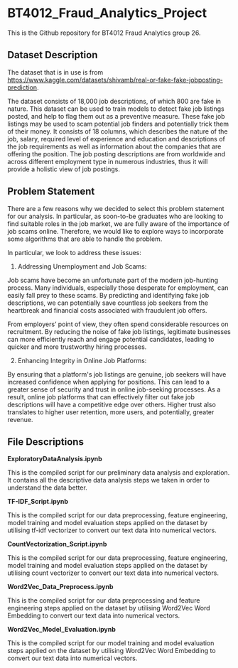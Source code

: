 # BT4012_Fraud_Analytics_Project
This is the Github repository for BT4012 Fraud Analytics group 26. 

## Dataset Description 
The dataset that is in use is from https://www.kaggle.com/datasets/shivamb/real-or-fake-fake-jobposting-prediction. 

The dataset consists of 18,000 job descriptions, of which 800 are fake in nature. This dataset can be used to train models to detect fake job listings posted, and help to flag them out as a preventive measure. These fake job listings may be used to scam potential job finders and potentially trick them of their money. It consists of 18 columns, which describes the nature of the job, salary, required level of experience and education and descriptions of the job requirements as well as information about the companies that are offering the position. The job posting descriptions are from worldwide and across different employment type in numerous industries, thus it will provide a holistic view of job postings.

## Problem Statement 
There are a few reasons why we decided to select this problem statement for our analysis. In particular, as soon-to-be graduates who are looking to find suitable roles in the job market, we are fully aware of the importance of job scams online. Therefore, we would like to explore ways to incorporate some algorithms that are able to handle the problem. 

In particular, we look to address these issues:

1. Addressing Unemployment and Job Scams:

Job scams have become an unfortunate part of the modern job-hunting process. Many individuals, especially those desperate for employment, can easily fall prey to these scams. By predicting and identifying fake job descriptions, we can potentially save countless job seekers from the heartbreak and financial costs associated with fraudulent job offers.

From employers’ point of view, they often spend considerable resources on recruitment. By reducing the noise of fake job listings, legitimate businesses can more efficiently reach and engage potential candidates, leading to quicker and more trustworthy hiring processes.

2. Enhancing Integrity in Online Job Platforms:

By ensuring that a platform's job listings are genuine, job seekers will have increased confidence when applying for positions. This can lead to a greater sense of security and trust in online job-seeking processes. As a result, online job platforms that can effectively filter out fake job descriptions will have a competitive edge over others. Higher trust also translates to higher user retention, more users, and potentially, greater revenue.

## File Descriptions

**ExploratoryDataAnalysis.ipynb**

This is the compiled script for our preliminary data analysis and exploration. It contains all the descriptive data analysis steps we taken in order to understand the data better. 

**TF-IDF_Script.ipynb**

This is the compiled script for our data preprocessing, feature engineering, model training and model evaluation steps applied on the dataset by utilising tf-idf vectorizer to convert our text data into numerical vectors.

**CountVectorization_Script.ipynb**

This is the compiled script for our data preprocessing, feature engineering, model training and model evaluation steps applied on the dataset by utilising count vectorizer to convert our text data into numerical vectors.

**Word2Vec_Data_Preprocess.ipynb**

This is the compiled script for our data preprocessing and feature engineering steps applied on the dataset by utilising Word2Vec Word Embedding to convert our text data into numerical vectors.

**Word2Vec_Model_Evaluation.ipynb**

This is the compiled script for our model training and model evaluation steps applied on the dataset by utilising Word2Vec Word Embedding to convert our text data into numerical vectors.
